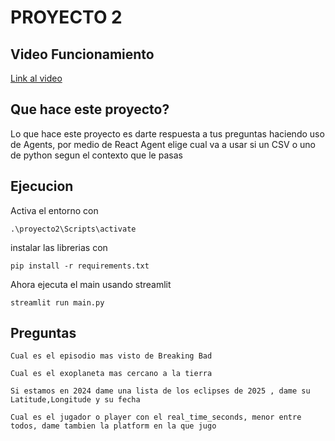 # PROYECTO 2 
## Video Funcionamiento
[Link al video](https://www.youtube.com/watch?v=2wUPRcaNrdA)
## Que hace este proyecto?
Lo que hace este proyecto es darte respuesta a tus preguntas haciendo uso de Agents, por medio de React Agent elige cual va a usar si un CSV o uno de python segun el contexto que le pasas

## Ejecucion

Activa el entorno con
```
.\proyecto2\Scripts\activate
``` 

instalar las librerias con
```
pip install -r requirements.txt
``` 
Ahora ejecuta el main usando streamlit
```
streamlit run main.py
```

## Preguntas
```
Cual es el episodio mas visto de Breaking Bad
```
```
Cual es el exoplaneta mas cercano a la tierra
```
```
Si estamos en 2024 dame una lista de los eclipses de 2025 , dame su Latitude,Longitude y su fecha
```
```
Cual es el jugador o player con el real_time_seconds, menor entre todos, dame tambien la platform en la que jugo
``` 

